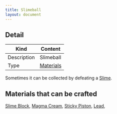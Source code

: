 ```yaml
---
title: Slimeball
layout: document
---
```

## Detail

|Kind|Content|
|---|---|
|Description|Slimeball|
|Type|[Materials](Materials)|

Sometimes it can be collected by defeating a [Slime](Slime).

## Materials that can be crafted

[Slime Block](Slime_Block),
[Magma Cream](Magma_Cream),
[Sticky Piston](Sticky_Piston),
[Lead](Lead),
